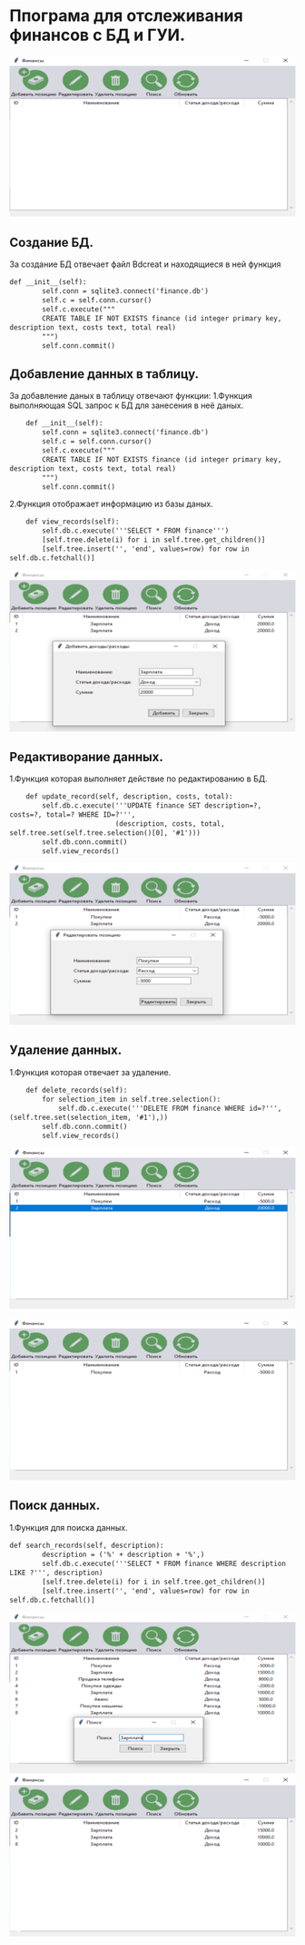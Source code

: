 # Ппограма для отслеживания финансов с БД и ГУИ.
![](Програма.png)

## Создание БД.
За создание БД отвечает файл Bdcreat и находящиеся в ней функция 
```    
def __init__(self):
        self.conn = sqlite3.connect('finance.db')
        self.c = self.conn.cursor() 
        self.c.execute("""
        CREATE TABLE IF NOT EXISTS finance (id integer primary key, description text, costs text, total real)
        """) 
        self.conn.commit()
```
## Добавление данных в таблицу.
За добавление даных в таблицу отвечают функции:
1.Функция выполняющая SQL запрос к БД для занесения в неё даных. 
```
    def __init__(self):
        self.conn = sqlite3.connect('finance.db')
        self.c = self.conn.cursor()
        self.c.execute("""
        CREATE TABLE IF NOT EXISTS finance (id integer primary key, description text, costs text, total real)
        """)
        self.conn.commit()
 ```
 2.Функция отображает информацию из базы даных. 
```
    def view_records(self):
        self.db.c.execute('''SELECT * FROM finance''')
        [self.tree.delete(i) for i in self.tree.get_children()]
        [self.tree.insert('', 'end', values=row) for row in self.db.c.fetchall()]
```
![](Добавление.png)

## Редактиворание данных.
1.Функция которая выполняет действие по редактированию в БД.
```
    def update_record(self, description, costs, total):
        self.db.c.execute('''UPDATE finance SET description=?, costs=?, total=? WHERE ID=?''',
                          (description, costs, total, self.tree.set(self.tree.selection()[0], '#1')))
        self.db.conn.commit()
        self.view_records()
```
![](Редактиворание.png)

## Удаление данных.
1.Функция которая отвечает за удаление.
```
    def delete_records(self):
        for selection_item in self.tree.selection():
            self.db.c.execute('''DELETE FROM finance WHERE id=?''', (self.tree.set(selection_item, '#1'),))
        self.db.conn.commit()
        self.view_records()
```
![](Удаление.png)

![](Удал.png)

## Поиск данных.
1.Функция для поиска данных.    
```
def search_records(self, description):
        description = ('%' + description + '%',)
        self.db.c.execute('''SELECT * FROM finance WHERE description LIKE ?''', description)
        [self.tree.delete(i) for i in self.tree.get_children()]
        [self.tree.insert('', 'end', values=row) for row in self.db.c.fetchall()]
```
![](Поиск.png)
![](По.png)




















